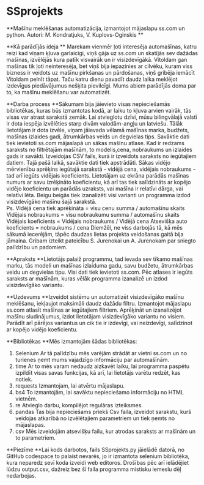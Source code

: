 # SSprojekts
**Mašīnu meklēšanas automatizācija, izmantojot mājaslapu ss.com un python. Autori: M. Kondratjuks, V. Kuplovs-Oginskis **
 
**Kā parādījās ideja **
Marekam vienmēr ļoti interesēja automašīnas, katru reizi kad viņam ķļuva garlaicīgi, viņš gāja uz ss.com un skatījās sev dažādas mašīnas, izvēlējās kura patīk visvairāk un ir visizdevīgākā. Vitoldam gan mašīnas tik ļoti neinteresēja, bet viņš bija iepazinies ar cilvēku, kuram viss bizness ir veidots uz mašīnu pirkšanas un pārdošanas, viņš gribēja iemācīt Vitoldam pelnīt tāpat. Taču katru dienu pavadīt daudz laika meklējot izdevīgus piedāvājumus nešķita pievilcīgi. Mums abiem parādījās doma par to, ka mašīnu meklēšanu var automatizēt.  
 
**Darba process 
**Sākumam bija jāievieto visas nepieciešamās bibliotēkas, kuras būs izmantotas kodā, ar laiku to kļuva arvien vairāk, tās visas var atrast sarakstā zemāk. Lai atvieglotu dzīvi, mūsu bilingvālajā valstī ir dota iespēja izvēlēties starp divām valodām-angļu un latviešu. Tālāk lietotājam ir dota izvēle, viņam jāievada vēlamā mašīnas marka, budžets, mašīnas izlaides gadi, ātrumkārbas veids un degvielas tips. Savāktie dati tiek ievietoti ss.com mājaslapā un sākas mašīnu atlase. Kad ir redzams saraksts no filtrētajām mašīnām, to modelis,cena, nobraukums un izlaides gads ir savākti. Izveidojas CSV fails, kurā ir izveidots saraksts no iegūtajiem datiem. Tajā pašā laikā, savāktie dati tiek apstrādāti. Sākas vidējo mērvienību aprēķins iegūtajā sarakstā - vidējā cena, vidējais nobraukums - tad arī iegūts vidējais koeficients. Lietotājam uz ekrāna parādās mašīnas numurs ar savu izrēķināto koeficientu, kā arī tas tiek salīdzināts ar kopējo vidējo koeficientu un parādās uzraksts, vai mašīna ir relatīvi dārga, vai relatīvi lēta. Beigu beigās tiek izanalizēti visi varianti un programma izdod visizdevīgāko mašīnu šajā sarakstā.  
Ps. Vidējā cena tiek aprēķināta = visu cenu summa / automašīnu skaits 
Vidējais nobraukums = visu nobraukumu summa / automašīnu skaits 
Vidējais koeficients = Vidējais nobraukums / Vidējā cena 
Atsevišķa auto koeficients = nobraukums / cena 
Diemžēl, ne viss darbojās tā, kā mēs sākumā iecerējām, tāpēc daudzas lietas projekta veidošanas gaitā bija jāmaina. Gribam izteikt pateicību S. Jurenokai un A. Jurenokam par sniegto palīdzību un padomiem. 
 
**Apraksts 
**Lietotājs palaiž programmu, tad ievada sev tīkamo mašīnas marku, tās modeli un mašīnas izlaiduma gadu, savu budžetu, ātrumkārbas veidu un degvielas tipu. Visi dati tiek ievietoti ss.com. Pēc atlases ir iegūts saraksts ar mašīnām, kuras vēlāk programma izanalizē un izdod visizdevīgāko variantu. 
 
**Uzdevums 
**Izveidot sistēmu un automatizēt visizdevīgāko mašīnu meklēšanu, iekļaujot maksimāli daudz dažādu filtru. Izmantojot mājaslapu ss.com atlasīt mašīnas ar iegūtajiem filtriem. Aprēķināt un izanalizējot mašīnu sludinājumus, izdot lietotājam visizdevīgāko variantu no visiem. Parādīt arī pārējos variantus un cik tie ir izdevīgi, vai neizdevīgi, salīdzinot ar kopējo vidējo koeficientu. 
 
 
 
**Bibliotēkas 
**Mēs izmantojām šādas bibliotēkas: 
1.  Selenium 
Ar tā palīdzību mēs varējām strādāt ar vietni ss.com un no turienes ņemt mums vajadzīgo informāciju par automašīnām. 
2. time 
Ar to mēs varam nedaudz aizkavēt laiku, lai programma paspētu izpildīt visas savas funkcijas, kā arī, lai lietotājs varētu redzēt, kas notiek. 
3. requests 
Izmantojam, lai atvērtu mājaslapu. 
4. bs4 
To izmantojām, lai savāktu nepieciešamo informāciju no HTML vietnēm. 
5. re 
Atvieglo darbu, kompilējot regulāras izteiksmes. 
6. pandas 
Tas bija nepieciešams priekš Csv faila, izveidot sarakstu, kurš veidojas atkarībā no izvēlētajiem parametriem un tiek ņemts no mājaslapas. 
7. csv 
Mēs izveidojām atsevišķu failu, kur atrodas saraksts ar mašīnām un to parametriem. 
 
**Piezīme 
**Lai kods darbotos, fails SSprojekts.py jāielādē datorā, no GitHub codespace to palaist nevarēs, jo ir izmantota selenium bibliotēka, kura neparedz sevī koda izveidi web editoros. Drošības pēc arī ielādējiet lūdzu output.csv, dažreiz bez šī faila programma mistisku iemeslu dēļ nedarbojas.

